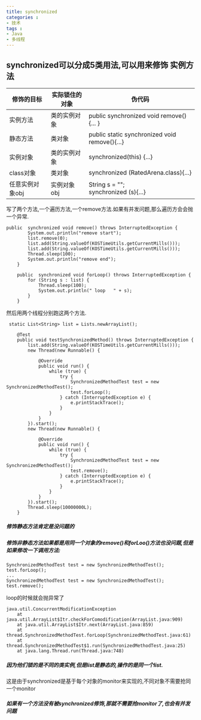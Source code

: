 ```yaml
---
title: synchronized
categories :
- 技术
tags :
- Java
- 多线程
---
```


synchronized可以分成5类用法,可以用来修饰 实例方法
-------------------------------
| 修饰的目标 | 实际锁住的对象 | 伪代码 |
| ----       | ---            | ---    |
| 实例方法   | 类的实例对象   |public synchronized void remove(){...    }
| 静态方法   | 类对象         |public static synchronized void remove(){...}|
| 实例对象   | 类的实例对象   |synchronized(this) {...}|
| class对象  | 类对象         |synchronized (RatedArena.class){...}
| 任意实例对象obj | 实例对象obj | String s = "";<br>synchronized (s){...} |

写了两个方法,一个遍历方法,一个remove方法.如果有并发问题,那么遍历方会会抛一个异常.
```
public  synchronized void remove() throws InterruptedException {
        System.out.println("remove start");
        list.remove(0);
        list.add(String.valueOf(KOSTimeUtils.getCurrentMills()));
        list.add(String.valueOf(KOSTimeUtils.getCurrentMills()));
        Thread.sleep(100);
        System.out.println("remove end");
    }

    public  synchronized void forLoop() throws InterruptedException {
        for (String s : list) {
            Thread.sleep(100);
            System.out.println(" loop   " + s);
        }
    }
```
然后用两个线程分别跑这两个方法.
```
 static List<String> list = Lists.newArrayList();

    @Test
    public void testSynchronizedMethod() throws InterruptedException {
        list.add(String.valueOf(KOSTimeUtils.getCurrentMills()));
        new Thread(new Runnable() {

            @Override
            public void run() {
                while (true) {
                    try {
                        SynchronizedMethodTest test = new SynchronizedMethodTest();
                        test.forLoop();
                    } catch (InterruptedException e) {
                        e.printStackTrace();
                    }
                }
            }
        }).start();
        new Thread(new Runnable() {

            @Override
            public void run() {
                while (true) {
                    try {
                        SynchronizedMethodTest test = new SynchronizedMethodTest();
                        test.remove();
                    } catch (InterruptedException e) {
                        e.printStackTrace();
                    }
                }
            }
        }).start();
        Thread.sleep(10000000L);
    }
```
##### 修饰静态方法肯定是没问题的
##### 修饰非静态方法如果都是用同一个对象的remove()和forLoo()方法也没问题,但是如果修改一下调用方法:
```
SynchronizedMethodTest test = new SynchronizedMethodTest();
test.forLoop();
...
SynchronizedMethodTest test = new SynchronizedMethodTest();
test.remove();
```
loop的时候就会抛异常了
```
java.util.ConcurrentModificationException
	at java.util.ArrayList$Itr.checkForComodification(ArrayList.java:909)
	at java.util.ArrayList$Itr.next(ArrayList.java:859)
	at thread.SynchronizedMethodTest.forLoop(SynchronizedMethodTest.java:61)
	at thread.SynchronizedMethodTest$1.run(SynchronizedMethodTest.java:25)
	at java.lang.Thread.run(Thread.java:748)
```
##### 因为他们锁的是不同的类实例,但是list是静态的,操作的是同一个list.
这是由于synchronized是基于每个对象的monitor来实现的,不同对象不需要抢同一个monitor

##### 如果有一个方法没有被synchronized修饰,那就不需要抢monitor了,也会有并发问题

